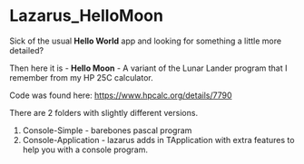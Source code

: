 # Lazarus_HelloMoon

 
Sick of the usual **Hello World** app and looking for something a little more detailed?

Then here it is - **Hello Moon** - A variant of the Lunar Lander program that I remember from my HP 25C calculator.

Code was found here: https://www.hpcalc.org/details/7790

There are 2 folders with slightly different versions.
1. Console-Simple - barebones pascal program
2. Console-Application - lazarus adds in TApplication with extra features to help you with a console program.